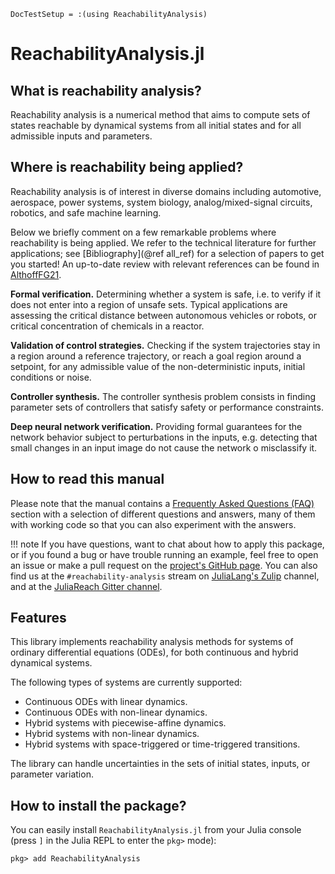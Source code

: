 ```@meta
DocTestSetup = :(using ReachabilityAnalysis)
```

# ReachabilityAnalysis.jl

## What is reachability analysis?

Reachability analysis is a numerical method that aims to compute sets of states
reachable by dynamical systems from all initial states and for all admissible inputs
and parameters.

## Where is reachability being applied?

Reachability analysis is of interest in diverse domains including automotive,
aerospace, power systems, system biology, analog/mixed-signal circuits, robotics,
and safe machine learning.

Below we briefly comment on a few remarkable problems where reachability is being
applied. We refer to the technical literature for further applications;
see [Bibliography](@ref all_ref) for a selection of papers to get you started!
An up-to-date review with relevant references can be found in [AlthoffFG21](@citet).

**Formal verification.** Determining whether a system is safe, i.e. to verify
if it does not enter into a region of unsafe sets. Typical applications are
assessing the critical distance between autonomous vehicles or robots, or critical
concentration of chemicals in a reactor.

**Validation of control strategies.** Checking if the system trajectories stay in a region around a reference trajectory, or reach a goal region around a setpoint,
for any admissible value of the non-deterministic inputs, initial conditions
or noise.

**Controller synthesis.** The controller synthesis problem consists in finding parameter sets of controllers that satisfy safety or performance constraints.

**Deep neural network verification.** Providing formal guarantees for the network behavior subject to perturbations in the inputs, e.g. detecting that small changes in an input image do not cause the network o misclassify it.

## How to read this manual

Please note that the manual contains a [Frequently Asked Questions (FAQ)](https://juliareach.github.io/ReachabilityAnalysis.jl/dev/man/faq/) section with a selection of different questions and answers, many of them
with working code so that you can also experiment with the answers.

!!! note
    If you have questions, want to chat about how to apply this package, or if you found a bug or have trouble running an example, feel free to open an issue or make a pull request on the [project's GitHub page](https://github.com/JuliaReach/ReachabilityAnalysis.jl). You can also find us at the `#reachability-analysis` stream on [JuliaLang's Zulip](https://julialang.zulipchat.com) channel, and at the [JuliaReach Gitter channel](https://gitter.im/JuliaReach/Lobby?utm_source=badge&utm_medium=badge&utm_campaign=pr-badge&utm_content=badge).

## Features

This library implements reachability analysis methods for systems of ordinary
differential equations (ODEs), for both continuous and hybrid dynamical systems.

The following types of systems are currently supported:

- Continuous ODEs with linear dynamics.
- Continuous ODEs with non-linear dynamics.
- Hybrid systems with piecewise-affine dynamics.
- Hybrid systems with non-linear dynamics.
- Hybrid systems with space-triggered or time-triggered transitions.

The library can handle uncertainties in the sets of initial states, inputs, or parameter variation.

## How to install the package?

You can easily install `ReachabilityAnalysis.jl` from your Julia console
(press `]` in the Julia REPL to enter the `pkg>` mode):

```
pkg> add ReachabilityAnalysis
```
